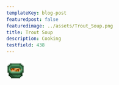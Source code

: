 ```yaml
---
templateKey: blog-post
featuredpost: false
featuredimage: ../assets/Trout_Soup.png
title: Trout Soup
description: Cooking
testfield: 438
---
```

![Trout Soup](../assets/Trout_Soup.png)